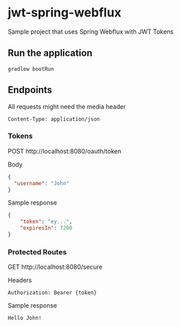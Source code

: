 # jwt-spring-webflux

Sample project that uses Spring Webflux with JWT Tokens

## Run the application
```
gradlew bootRun
```

## Endpoints
All requests might need the media header
```header
Content-Type: application/json
```

### Tokens
POST http://localhost:8080/oauth/token

Body
```json
{
  "username": "John"
}
```

Sample response
```json
{
    "token": "ey...",
    "expiresIn": 7200
}
```

### Protected Routes
GET http://localhost:8080/secure

Headers
```headers
Authorization: Bearer {token}
```


Sample response
```
Hello John!
```